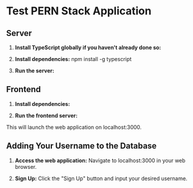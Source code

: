 # Test PERN Stack Application

## Server

1. **Install TypeScript globally if you haven't already done so:** 

2. **Install dependencies:** npm install -g typescript

3. **Run the server:**

## Frontend

1. **Install dependencies:**

2. **Run the frontend server:**

This will launch the web application on localhost:3000.

## Adding Your Username to the Database

1. **Access the web application:** 
Navigate to localhost:3000 in your web browser.

2. **Sign Up:** 
Click the "Sign Up" button and input your desired username.

